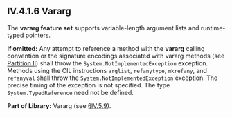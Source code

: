 ## IV.4.1.6 Vararg

The **vararg feature set** supports variable-length argument lists and runtime-typed pointers.

**If omitted:** Any attempt to reference a method with the **vararg** calling convention or the signature encodings associated with vararg methods (see [Partition II](#todo-missing-hyperlink)) shall throw the `System.NotImplementedException` exception. Methods using the CIL instructions `arglist`, `refanytype`, `mkrefany`, and `refanyval` shall throw the `System.NotImplementedException` exception. The precise timing of the exception is not specified. The type `System.TypedReference` need not be defined.

**Part of Library:** Vararg (see §[IV.5.9](iv.5.9-vararg-library.md)).
